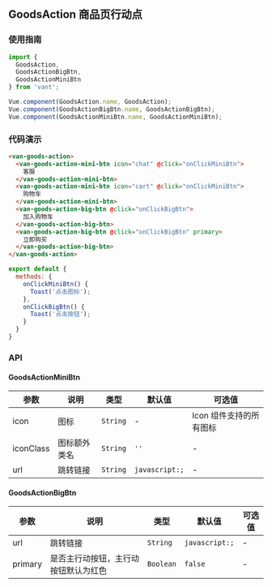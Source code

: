 ## GoodsAction 商品页行动点

### 使用指南
``` javascript
import {
  GoodsAction,
  GoodsActionBigBtn,
  GoodsActionMiniBtn
} from 'vant';

Vue.component(GoodsAction.name, GoodsAction);
Vue.component(GoodsActionBigBtn.name, GoodsActionBigBtn);
Vue.component(GoodsActionMiniBtn.name, GoodsActionMiniBtn);
```

### 代码演示

```html
<van-goods-action>
  <van-goods-action-mini-btn icon="chat" @click="onClickMiniBtn">
    客服
  </van-goods-action-mini-btn>
  <van-goods-action-mini-btn icon="cart" @click="onClickMiniBtn">
    购物车
  </van-goods-action-mini-btn>
  <van-goods-action-big-btn @click="onClickBigBtn">
    加入购物车
  </van-goods-action-big-btn>
  <van-goods-action-big-btn @click="onClickBigBtn" primary>
    立即购买
  </van-goods-action-big-btn>
</van-goods-action>
```

```javascript
export default {
  methods: {
    onClickMiniBtn() {
      Toast('点击图标');
    },
    onClickBigBtn() {
      Toast('点击按钮');
    }
  }
}
```

### API

#### GoodsActionMiniBtn

| 参数 | 说明 | 类型 | 默认值 | 可选值 |
|-----------|-----------|-----------|-------------|-------------|
| icon | 图标 | `String` | - | Icon 组件支持的所有图标 |
| iconClass | 图标额外类名 | `String` | `''` | - |
| url | 跳转链接 | `String` | `javascript:;` | - |

#### GoodsActionBigBtn

| 参数 | 说明 | 类型 | 默认值 | 可选值 |
|-----------|-----------|-----------|-------------|-------------|
| url | 跳转链接 | `String` | `javascript:;` | - |
| primary | 是否主行动按钮，主行动按钮默认为红色 | `Boolean` | `false` | - |
